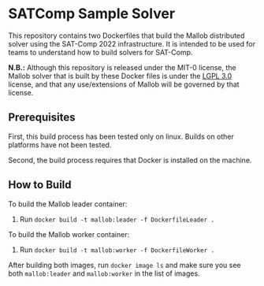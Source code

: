 # SATComp Sample Solver

This repository contains two Dockerfiles that build the Mallob distributed solver using the SAT-Comp 2022 infrastructure.  It is intended to be used for teams to understand how to build solvers for SAT-Comp.

**N.B.:** Although this repository is released under the MIT-0 license, the Mallob solver that is built by these Docker files is under the [LGPL 3.0](https://opensource.org/licenses/lgpl-3.0.html) license, and that any use/extensions of Mallob will be governed by that license.

## Prerequisites

First, this build process has been tested only on linux.  Builds on other platforms have not been tested.
 
Second, the build process requires that Docker is installed on the machine.

## How to Build

To build the Mallob leader container: 

1. Run `docker build -t mallob:leader -f DockerfileLeader .`

To build the Mallob worker container:

1. Run `docker build -t mallob:worker -f DockerfileWorker .`

After building both images, run `docker image ls` and make sure you see both `mallob:leader` and `mallob:worker` in the list of images.
